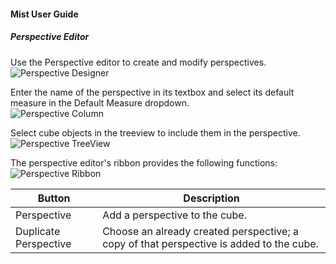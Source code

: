 #### Mist User Guide
##### Perspective Editor

Use the Perspective editor to create and modify perspectives.<br>
![Perspective Designer](https://varigencecom.blob.core.windows.net/images-mistdocumentation-editoroverviews/Perspective1.png)

Enter the name of the perspective in its textbox and select its default measure in the Default Measure dropdown.<br>
![Perspective Column](https://varigencecom.blob.core.windows.net/images-mistdocumentation-editoroverviews/Perspective2.png)

Select cube objects in the treeview to include them in the perspective.<br>
![Perspective TreeView](https://varigencecom.blob.core.windows.net/images-mistdocumentation-editoroverviews/Perspective3.png)

The perspective editor's ribbon provides the following functions:<br>
![Perspective Ribbon](https://varigencecom.blob.core.windows.net/images-mistdocumentation-editoroverviews/Perspective4.png)

Button | Description
--- | ---
Perspective | Add a perspective to the cube.
Duplicate Perspective | Choose an already created perspective; a copy of that perspective is added to the cube.